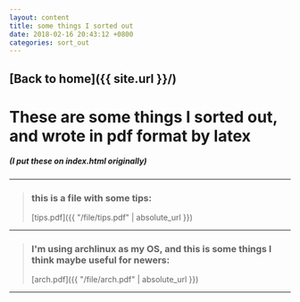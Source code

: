 ```yaml
---
layout: content
title: some things I sorted out
date: 2018-02-16 20:43:12 +0800
categories: sort_out
---
```

## [Back to home]({{ site.url }}/)
# These are some things I sorted out, and wrote in pdf format by latex
##### (I put these on index.html originally)

---
> ### this is a file with some tips:
> [tips.pdf]({{ "/file/tips.pdf" | absolute_url }})

--- 

> ### I'm using archlinux as my OS, and this is some things I think maybe useful for newers:
> [arch.pdf]({{ "/file/arch.pdf" | absolute_url }})

---

